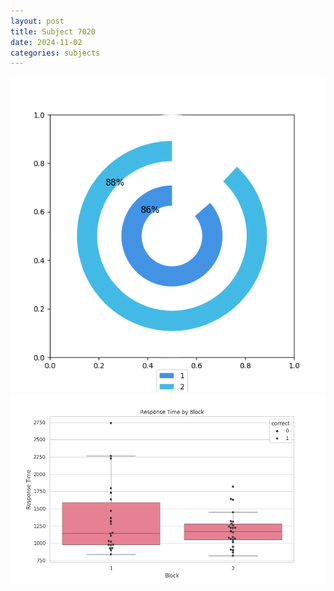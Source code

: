 ```yaml
---
layout: post
title: Subject 7020
date: 2024-11-02
categories: subjects
---
```


![](data/7020/run-22/7020__acc_test.png)
![](data/7020/run-22/7020_rt.png)

